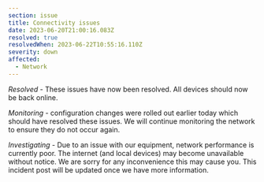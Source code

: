 ```yaml
---
section: issue
title: Connectivity issues
date: 2023-06-20T21:00:16.083Z
resolved: true
resolvedWhen: 2023-06-22T10:55:16.110Z
severity: down
affected:
  - Network
---
```


*Resolved* - These issues have now been resolved. All devices should now be back online.

*Monitoring* - configuration changes were rolled out earlier today which should have resolved these issues. We will continue monitoring the network to ensure they do not occur again.

*Investigating* - Due to an issue with our equipment, network performance is currently poor. The internet (and local devices) may become unavailable without notice.
We are sorry for any inconvenience this may cause you. This incident post will be updated once we have more information.
